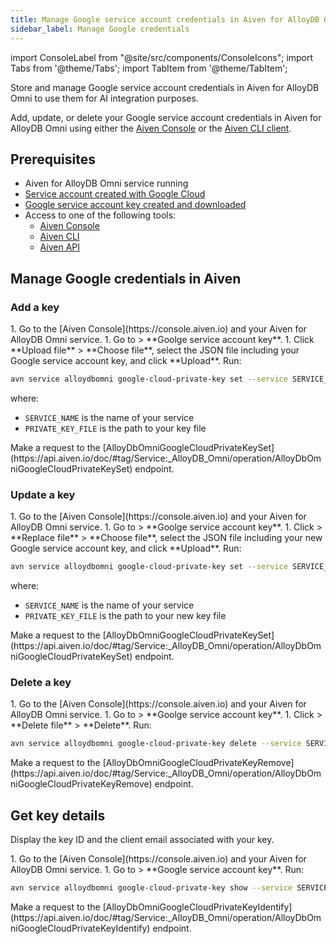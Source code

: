 ```yaml
---
title: Manage Google service account credentials in Aiven for AlloyDB Omni
sidebar_label: Manage Google credentials
---
```


import ConsoleLabel from "@site/src/components/ConsoleIcons";
import Tabs from '@theme/Tabs';
import TabItem from '@theme/TabItem';

Store and manage Google service account credentials in Aiven for AlloyDB Omni to use them for AI integration purposes.

Add, update, or delete your Google service account credentials in Aiven for AlloyDB Omni
using either the [Aiven Console](https://console.aiven.io) or the
[Aiven CLI client](/docs/tools/cli).

## Prerequisites

- Aiven for AlloyDB Omni service running
- [Service account created with Google Cloud](https://cloud.google.com/iam/docs/service-accounts-create)
- [Google service account key created and downloaded](https://cloud.google.com/iam/docs/keys-create-delete#creating)
- Access to one of the following tools:
  - [Aiven Console](https://console.aiven.io)
  - [Aiven CLI](/docs/tools/cli)
  - [Aiven API](/docs/tools/api)

## Manage Google credentials in Aiven

### Add a key

<Tabs groupId="group1">
<TabItem value="gui" label="Aiven Console" default>
1. Go to the [Aiven Console](https://console.aiven.io) and your Aiven for AlloyDB Omni service.
1. Go to <ConsoleLabel name="generativeai"/> > **Goolge service account key**.
1. Click **Upload file** > **Choose file**, select the JSON file including your Google
   service account key, and click **Upload**.
</TabItem>
<TabItem value="cli" label="Aiven CLI">
Run:

```bash
avn service alloydbomni google-cloud-private-key set --service SERVICE_NAME --private-key-file PRIVATE_KEY_FILE
```

where:

- `SERVICE_NAME` is the name of your service
- `PRIVATE_KEY_FILE` is the path to your key file

</TabItem>
<TabItem value="api" label="Aiven API">
Make a request to the
[AlloyDbOmniGoogleCloudPrivateKeySet](https://api.aiven.io/doc/#tag/Service:_AlloyDB_Omni/operation/AlloyDbOmniGoogleCloudPrivateKeySet)
endpoint.
</TabItem>
</Tabs>

### Update a key

<Tabs groupId="group1">
<TabItem value="gui" label="Aiven Console" default>
1. Go to the [Aiven Console](https://console.aiven.io) and your Aiven for AlloyDB Omni service.
1. Go to <ConsoleLabel name="generativeai"/> > **Goolge service account key**.
1. Click <ConsoleLabel name="actions"/> > **Replace file** > **Choose file**, select the
   JSON file including your new Google service account key, and click **Upload**.
</TabItem>
<TabItem value="cli" label="Aiven CLI">
Run:

```bash
avn service alloydbomni google-cloud-private-key set --service SERVICE_NAME --private-key-file PRIVATE_KEY_FILE
```

where:

- `SERVICE_NAME` is the name of your service
- `PRIVATE_KEY_FILE` is the path to your new key file

</TabItem>
<TabItem value="api" label="Aiven API">
Make a request to the
[AlloyDbOmniGoogleCloudPrivateKeySet](https://api.aiven.io/doc/#tag/Service:_AlloyDB_Omni/operation/AlloyDbOmniGoogleCloudPrivateKeySet)
endpoint.
</TabItem>
</Tabs>

### Delete a key

<Tabs groupId="group1">
<TabItem value="gui" label="Aiven Console" default>
1. Go to the [Aiven Console](https://console.aiven.io) and your Aiven for AlloyDB Omni service.
1. Go to <ConsoleLabel name="generativeai"/> > **Goolge service account key**.
1. Click <ConsoleLabel name="actions"/> > **Delete file** > **Delete**.
</TabItem>
<TabItem value="cli" label="Aiven CLI">
Run:

```bash
avn service alloydbomni google-cloud-private-key delete --service SERVICE_NAME
```

</TabItem>
<TabItem value="api" label="Aiven API">
Make a request to the
[AlloyDbOmniGoogleCloudPrivateKeyRemove](https://api.aiven.io/doc/#tag/Service:_AlloyDB_Omni/operation/AlloyDbOmniGoogleCloudPrivateKeyRemove)
endpoint.
</TabItem>
</Tabs>

## Get key details

Display the key ID and the client email associated with your key.

<Tabs groupId="group1">
<TabItem value="gui" label="Aiven Console" default>
1. Go to the [Aiven Console](https://console.aiven.io) and your Aiven for AlloyDB Omni service.
1. Go to <ConsoleLabel name="generativeai"/> > **Google service account key**.
</TabItem>
<TabItem value="cli" label="Aiven CLI">
Run:

```bash
avn service alloydbomni google-cloud-private-key show --service SERVICE_NAME
```

</TabItem>
<TabItem value="api" label="Aiven API">
Make a request to the
[AlloyDbOmniGoogleCloudPrivateKeyIdentify](https://api.aiven.io/doc/#tag/Service:_AlloyDB_Omni/operation/AlloyDbOmniGoogleCloudPrivateKeyIdentify)
endpoint.
</TabItem>
</Tabs>
